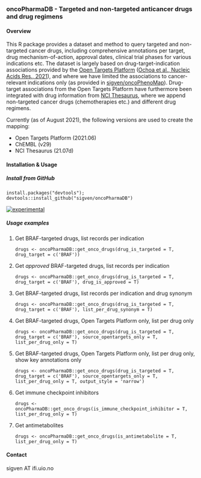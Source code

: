 ### oncoPharmaDB - Targeted and non-targeted anticancer drugs and drug regimens

#### Overview

This R package provides a dataset and method to query targeted and non-targeted cancer drugs, including comprehensive annotations per target, drug mechanism-of-action, approval dates, clinical trial phases for various indications etc. The dataset is largely based on drug-target-indication associations provided by the [Open Targets Platform](https://targetvalidation.org) ([Ochoa et al., Nucleic Acids Res., 2021](https://doi.org/10.1093/nar/gkaa1027)), and where we have limited the associations to cancer-relevant indications only (as provided in [sigven/oncoPhenoMap](https://github.com/sigven/oncoPhenoMap)). Drug-target associations from the Open Targets Platform have furthermore been integrated with drug information from [NCI Thesaurus](https://ncithesaurus.nci.nih.gov/ncitbrowser/), where we append non-targeted cancer drugs (chemotherapies etc.) and different drug regimens. 

Currently (as of August 2021), the following versions are used to create the mapping:

 - Open Targets Platform (2021.06)
 - ChEMBL (v29)
 - NCI Thesaurus (21.07d)


#### Installation & Usage

##### Install from GitHub

`
install.packages("devtools"); devtools::install_github("sigven/oncoPharmaDB")
`

[![experimental](http://badges.github.io/stability-badges/dist/experimental.svg)](http://github.com/badges/stability-badges)


##### Usage examples

1. Get BRAF-targeted drugs, list records per indication

	`drugs <- oncoPharmaDB::get_onco_drugs(drug_is_targeted = T,
	drug_target = c('BRAF'))`

2. Get _approved_ BRAF-targeted drugs, list records per indication

	`drugs <- oncoPharmaDB::get_onco_drugs(drug_is_targeted = T,
	drug_target = c('BRAF'), drug_is_approved = T)`

3. Get BRAF-targeted drugs, list records per indication and drug synonym

	`drugs <- oncoPharmaDB::get_onco_drugs(drug_is_targeted = T,
	drug_target = c('BRAF'), list_per_drug_synonym = T)`

4. Get BRAF-targeted drugs, Open Targets Platform only, list per drug only

	`drugs <- oncoPharmaDB::get_onco_drugs(drug_is_targeted = T,
	drug_target = c('BRAF'), source_opentargets_only = T, list_per_drug_only = T)`
	
5. Get BRAF-targeted drugs, Open Targets Platform only, list per drug only, show key annotations only

	`drugs <- oncoPharmaDB::get_onco_drugs(drug_is_targeted = T,
	drug_target = c('BRAF'), source_opentargets_only = T, list_per_drug_only = T,
	output_style = 'narrow')`
	

6. Get immune checkpoint inhibitors

   `drugs <- oncoPharmaDB::get_onco_drugs(is_immune_checkpoint_inhibitor = T,
   list_per_drug_only = T)`
   
7. Get antimetabolites

   `drugs <- oncoPharmaDB::get_onco_drugs(is_antimetabolite = T,
   list_per_drug_only = T)`


#### Contact

sigven AT ifi.uio.no
